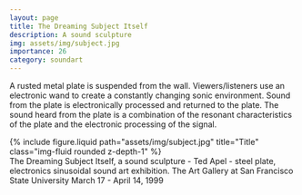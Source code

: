 ```yaml
---
layout: page
title: The Dreaming Subject Itself
description: A sound sculpture
img: assets/img/subject.jpg
importance: 26
category: soundart
---
```


A rusted metal plate is suspended from the wall. Viewers/listeners use an electronic wand to create a constantly changing sonic environment. Sound from the plate is electronically processed and returned to the plate. The sound heard from the plate is a combination of the resonant characteristics of the plate and the electronic processing of the signal.

<div class="row">
    <div class="col-sm mt-3 mt-md-0">
        {% include figure.liquid path="assets/img/subject.jpg" title="Title" class="img-fluid rounded z-depth-1" %}
    </div>
</div>
<div class="caption">
The Dreaming Subject Itself, a sound sculpture - Ted Apel - steel plate, electronics
sinusoidal sound art exhibition. The Art Gallery at San Francisco State University March 17 - April 14, 1999

</div>
